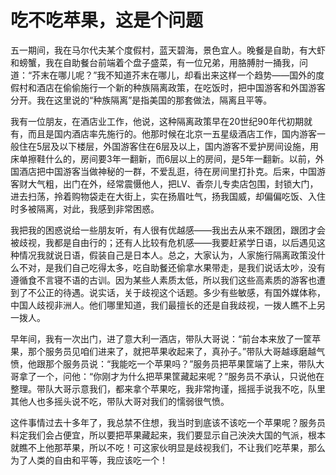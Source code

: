 # 吃不吃苹果，这是个问题

五一期间，我在马尔代夫某个度假村，蓝天碧海，景色宜人。晚餐是自助，有大虾和螃蟹，我在自助餐台前端着个盘子盛菜，有一位兄弟，用胳膊肘一捅我，问道：“芥末在哪儿呢？”我不知道芥末在哪儿，却看出来这样一个趋势——国外的度假村和酒店在偷偷施行一个新的种族隔离政策，在吃饭时，把中国游客和外国游客分开。我在这里说的“种族隔离”是指美国的那套做法，隔离且平等。

我有一位朋友，在酒店业工作，他说，这种隔离政策早在20世纪90年代初期就有，而且是国内酒店率先施行的。他那时候在北京一五星级酒店工作，国内游客一般住在5层及以下楼层，外国游客住在6层及以上，国内游客不爱护房间设施，用床单擦鞋什么的，房间要3年一翻新，而6层以上的房间，是5年一翻新。以前，外国酒店把中国游客当做神秘的一群，不爱乱逛，待在房间里打扑克。后来，中国游客财大气粗，出门在外，经常震慑他人，把LV、香奈儿专卖店包围，封锁大门，进去扫荡，拎着购物袋走在大街上，实在扬眉吐气，扬我国威，却偏偏吃饭、入住时多被隔离，对此，我感到非常困惑。

我把我的困惑说给一些朋友听，有人很有优越感——我出去从来不跟团，跟团才会被歧视，我都是自由行的；还有人比较有危机感——我要赶紧学日语，以后遇见这种情况我就说日语，假装自己是日本人。总之，大家认为，人家施行隔离政策没什么不对，是我们自己吃得太多，吃自助餐还偷拿水果带走，是我们说话太吵，没有遵循食不言寝不语的古训。因为某些人素质太低，所以我们这些高素质的游客也遭到了不公正的待遇。说实话，关于歧视这个话题。多少有些敏感，有国外媒体称，中国人歧视非洲人。他们哪里知道，我们最擅长的还是自我歧视，一拨人瞧不上另一拨人。

早年间，我有一次出门，进了意大利一酒店，带队大哥说：“前台本来放了一筐苹果，那个服务员见咱们进来了，就把苹果收起来了，真孙子。”带队大哥越琢磨越气愤，他跟那个服务员说：“我能吃一个苹果吗？”服务员把苹果筐端了上来，带队大哥拿了一个，问他：“你刚才为什么把苹果筐藏起来呢？”服务员不承认，只说他在整理。带队大哥示意我们，都来拿个苹果吃，我非常拘谨，摇摇手说我不吃，队里其他人也多摇头说不吃，带队大哥对我们的懦弱很气愤。

这件事情过去十多年了，我总禁不住想，我当时到底该不该吃一个苹果呢？服务员料定我们会占便宜，所以要把苹果藏起来，我们要显示自己泱泱大国的气派，根本就瞧不上他那苹果，所以不吃！可这家伙明显是歧视我们，不让我们吃苹果，那么为了人类的自由和平等，我应该吃一个！